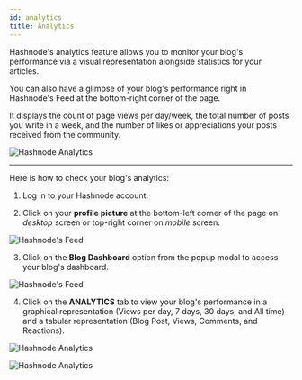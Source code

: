 ```yaml
---
id: analytics
title: Analytics
---
```



Hashnode's analytics feature allows you to monitor your blog's performance via a visual representation alongside statistics for your articles.

You can also have a glimpse of your blog's performance right in Hashnode's Feed at the bottom-right corner of the page.

It displays the count of page views per day/week, the total number of posts you write in a week, and the number of likes or appreciations your posts received from the community.

![Hashnode Analytics](https://cdn.hashnode.com/res/hashnode/image/upload/v1610542364234/LJwkZrj7p.png?auto=compress)

---

Here is how to check your blog's analytics:

1. Log in to your Hashnode account.

2. Click on your **profile picture** at the bottom-left corner of the page on *desktop* screen or top-right corner on *mobile* screen.

![Hashnode's Feed](https://cdn.hashnode.com/res/hashnode/image/upload/v1600711465204/4Mb1R5qj8.png?auto=compress)

3. Click on the **Blog Dashboard** option from the popup modal to access your blog's dashboard.

![Hashnode's Feed](https://cdn.hashnode.com/res/hashnode/image/upload/v1601380906521/1QhsZ20tP.png)

4. Click on the **ANALYTICS** tab to view your blog's performance in a graphical representation (Views per day, 7 days, 30 days, and All time) and a tabular representation (Blog Post, Views, Comments, and Reactions).

![Hashnode Analytics](https://cdn.hashnode.com/res/hashnode/image/upload/v1610542707860/PebIjfbyc.png)

![Hashnode Analytics](https://cdn.hashnode.com/res/hashnode/image/upload/v1601383085554/neRc81EVW.png)

